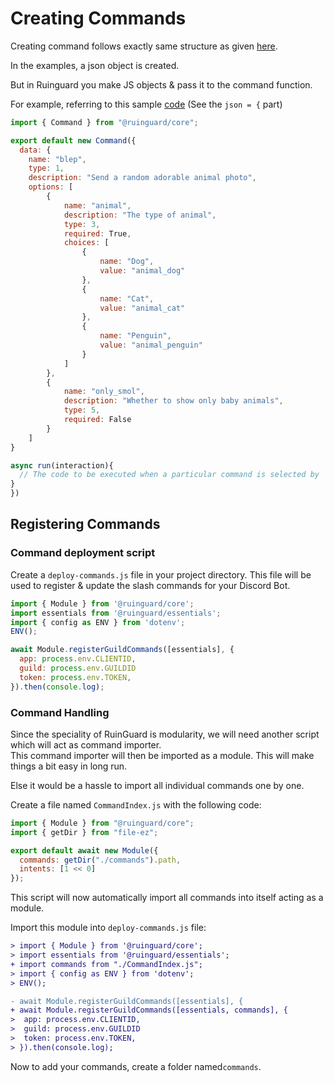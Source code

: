 # Creating Commands

Creating command follows exactly same structure as given [here](https://discord.com/developers/docs/interactions/application-commands).

In the examples, a json object is created.

But in Ruinguard you make JS objects & pass it to the command function.

For example, referring to this sample [code](https://discord.com/developers/docs/interactions/application-commands#making-a-global-command) (See the `json = {` part)

```javascript
import { Command } from "@ruinguard/core";

export default new Command({
  data: {
    name: "blep",
    type: 1,
    description: "Send a random adorable animal photo",
    options: [
        {
            name: "animal",
            description: "The type of animal",
            type: 3,
            required: True,
            choices: [
                {
                    name: "Dog",
                    value: "animal_dog"
                },
                {
                    name: "Cat",
                    value: "animal_cat"
                },
                {
                    name: "Penguin",
                    value: "animal_penguin"
                }
            ]
        },
        {
            name: "only_smol",
            description: "Whether to show only baby animals",
            type: 5,
            required: False
        }
    ]
}

async run(interaction){
  // The code to be executed when a particular command is selected by `interaction.user`
}
})
```

## Registering Commands

### Command deployment script

Create a `deploy-commands.js` file in your project directory. This file will be used to register & update the slash commands for your Discord Bot.

```javascript
import { Module } from '@ruinguard/core';
import essentials from '@ruinguard/essentials';
import { config as ENV } from 'dotenv';
ENV();

await Module.registerGuildCommands([essentials], {
  app: process.env.CLIENTID,
  guild: process.env.GUILDID
  token: process.env.TOKEN,
}).then(console.log);
```

### Command Handling

Since the speciality of RuinGuard is modularity, we will need another script which will act as command importer.<br>
This command importer will then be imported as a module. This will make things a bit easy in long run.<br>

Else it would be a hassle to import all individual commands one by one.

Create a file named `CommandIndex.js` with the following code:

```javascript
import { Module } from "@ruinguard/core";
import { getDir } from "file-ez";

export default await new Module({
  commands: getDir("./commands").path,
  intents: [1 << 0]
});
```

This script will now automatically import all commands into itself acting as a module.

Import this module into `deploy-commands.js` file:

```diff
> import { Module } from '@ruinguard/core';
> import essentials from '@ruinguard/essentials';
+ import commands from "./CommandIndex.js";
> import { config as ENV } from 'dotenv';
> ENV();

- await Module.registerGuildCommands([essentials], {
+ await Module.registerGuildCommands([essentials, commands], {
>  app: process.env.CLIENTID,
>  guild: process.env.GUILDID
>  token: process.env.TOKEN,
> }).then(console.log);
```

Now to add your commands, create a folder named`commands`.
